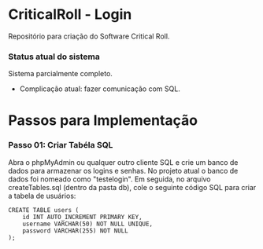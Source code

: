 # CriticalRoll - Login

Repositório para criação do Software Critical Roll.

<h3 style="text-align: justify;">Status atual do sistema</h3>
Sistema parcialmente completo.

* Complicação atual: fazer comunicação com SQL.

# Passos para Implementação
<h3>Passo 01: Criar Tabéla SQL</h3>
Abra o phpMyAdmin ou qualquer outro cliente SQL e crie um banco de dados para armazenar os logins e senhas. No projeto atual o banco de dados foi nomeado como "testelogin". Em seguida, no arquivo createTables.sql (dentro da pasta db), cole o seguinte código SQL para criar a tabela de usuários:
<!-- /wp:tadv/classic-paragraph -->

<!-- wp:code -->
<pre class="wp-block-code"><code>CREATE TABLE users (
    id INT AUTO_INCREMENT PRIMARY KEY,
    username VARCHAR(50) NOT NULL UNIQUE,
    password VARCHAR(255) NOT NULL
);
</code></pre>
<!-- /wp:code -->

<!-- wp:tadv/classic-paragraph -->

